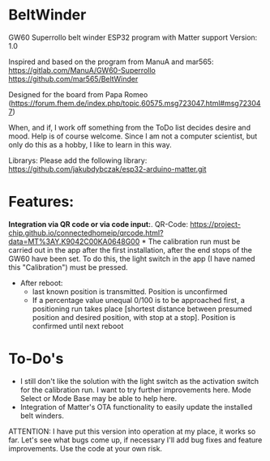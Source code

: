# BeltWinder
GW60 Superrollo belt winder ESP32 program with Matter support
Version: 1.0

Inspired and based on the program from ManuA and mar565:
https://gitlab.com/ManuA/GW60-Superrollo
https://github.com/mar565/BeltWinder

Designed for the board from Papa Romeo (https://forum.fhem.de/index.php/topic,60575.msg723047.html#msg723047)

When, and if, I work off something from the ToDo list decides desire and mood.
Help is of course welcome. Since I am not a computer scientist, but only do this as a hobby, I like to learn in this way.

Librarys:
Please add the following library:
https://github.com/jakubdybczak/esp32-arduino-matter.git

# Features:

**Integration via QR code or via code input:**.
QR-Code: https://project-chip.github.io/connectedhomeip/qrcode.html?data=MT%3AY.K9042C00KA0648G00
    * The calibration run must be carried out in the app after the first installation, after the end stops of the GW60 have been set. To do this, the light switch in the app (I have named this "Calibration") must be pressed.
* After reboot:
    * last known position is transmitted. Position is unconfirmed
    * If a percentage value unequal 0/100 is to be approached first, a positioning run takes place [shortest distance between presumed position and desired position, with stop at a stop]. Position is confirmed until next reboot


# To-Do's
* I still don't like the solution with the light switch as the activation switch for the calibration run. I want to try further improvements here. Mode Select or Mode Base may be able to help here.
* Integration of Matter's OTA functionality to easily update the installed belt winders.

ATTENTION:
I have put this version into operation at my place, it works so far. Let's see what bugs come up, if necessary I'll add bug fixes and feature improvements.
Use the code at your own risk.
